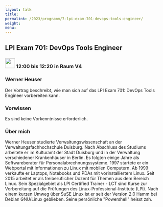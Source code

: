 ```yaml
---
layout: talk
title:
permalink: /2023/programm/7-lpi-exam-701-devops-tools-engineer/
weight:
menu:
---
```

## LPI Exam 701: DevOps Tools Engineer

### <img height = "32" src="../../../images/talk.svg"> 12:00 bis 12:20 in Raum V4

### Werner Heuser

Der Vortrag beschreibt, wie man sich auf das LPI Exam 701: DevOps Tools Engineer vorbereiten kann.

### Vorwissen

Es sind keine Vorkenntnisse erforderlich.

### Über mich

Werner Heuser studierte Verwaltungswissenschaft an der Verwaltungsfachhochschule Duisburg. Nach Abschluss des Studiums arbeitete er im Kulturamt der Stadt Duisburg und in der Verwaltung verschiedener Krankenhäuser in Berlin. Es folgten einige Jahre als Softwareberater für Personalabrechnungssysteme. 1997 startete er ein Webportal mit Informationen zu Linux mit mobilen Computern. Ab 1999 verkaufte er Laptops, Notebooks und PDAs mit vorinstalliertem Linux. Seit 2015 arbeitet er als freiberuflicher Dozent für Themen aus dem Bereich Linux. Sein Spezialgebiet als LPI Certified Trainer - LCT sind Kurse zur Vorbereitung auf die Prüfungen des Linux-Professional-Institute (LPI). Nach einem kurzen Umweg über SuSE Linux ist er seit der Version 2.0 Hamm bei Debian GNU/Linux geblieben. Seine persönliche "Powershell" heisst zsh.

